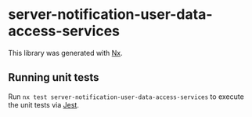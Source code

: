 # server-notification-user-data-access-services

This library was generated with [Nx](https://nx.dev).

## Running unit tests

Run `nx test server-notification-user-data-access-services` to execute the unit tests via [Jest](https://jestjs.io).
